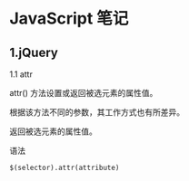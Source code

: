# JavaScript 笔记

## 1.jQuery

1.1 attr

attr() 方法设置或返回被选元素的属性值。

根据该方法不同的参数，其工作方式也有所差异。

返回被选元素的属性值。

语法

```
$(selector).attr(attribute)
```